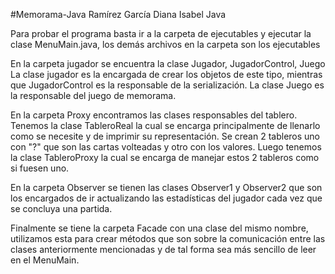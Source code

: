 #Memorama-Java
Ramírez García Diana Isabel
Java

Para probar el programa basta ir a la carpeta de ejecutables y ejecutar
la clase MenuMain.java, los demás archivos en la carpeta son los ejecutables 

En la carpeta jugador se encuentra la clase Jugador, JugadorControl, Juego
La clase jugador es la encargada de crear los objetos de este tipo, mientras
que JugadorControl es la responsable de la serialización. La clase Juego
es la responsable del juego de memorama.

En la carpeta Proxy encontramos las clases responsables del tablero.
Tenemos la clase TableroReal la cual se encarga principalmente de llenarlo
como se necesite y de imprimir su representación.
Se crean 2 tableros uno con "?" que son las cartas volteadas y otro con los
valores. Luego tenemos la clase TableroProxy la cual se encarga de manejar
estos 2 tableros como si fuesen uno.

En la carpeta Observer se tienen las clases Observer1 y Observer2 que son 
los encargados de ir actualizando las estadísticas del jugador cada vez que se 
concluya una partida.

Finalmente se tiene la carpeta Facade con una clase del mismo nombre,
utilizamos esta para crear métodos que son sobre la comunicación entre las
clases anteriormente mencionadas y de tal forma sea más sencillo de leer
en el MenuMain. 
